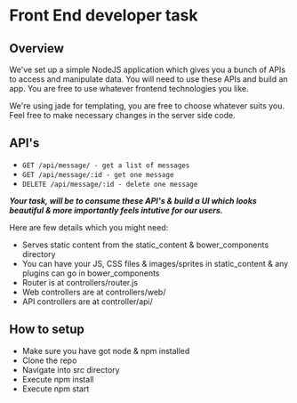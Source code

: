 # Front End developer task
## Overview

We've set up a simple NodeJS application which gives you a bunch of APIs to access and manipulate data. You will need to use these APIs and build an app. You are free to use whatever frontend technologies you like.

We're using jade for templating, you are free to choose whatever suits you. Feel free to make necessary changes in the server side code.

## API's
- `GET /api/message/ - get a list of messages`
- `GET /api/message/:id - get one message`
- `DELETE /api/message/:id - delete one message`

***Your task, will be to consume these API's & build a UI which looks beautiful & more importantly feels intutive for our users.***

Here are few details which you might need:

- Serves static content from the static_content & bower_components directory
- You can have your JS, CSS files & images/sprites in static_content & any plugins can go in bower_components
- Router is at controllers/router.js
- Web controllers are at controllers/web/
- API controllers are at controller/api/

## How to setup

- Make sure you have got node & npm installed
- Clone the repo
- Navigate into src directory
- Execute npm install
- Execute npm start
